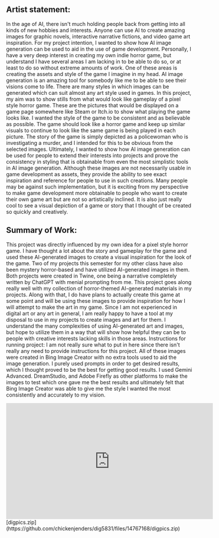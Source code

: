 
## Artist statement: 
In the age of AI, there isn't much holding people back from getting into all kinds of new hobbies and interests. Anyone can use AI to create amazing images for graphic novels, interactive narrative fictions, and video game art inspiration. For my project intention, I wanted to show how AI image generation can be used to aid in the use of game development. Personally, I have a very deep interest in creating my own indie horror game, but understand I have several areas I am lacking in to be able to do so, or at least to do so without extreme amounts of work. One of these areas is creating the assets and style of the game I imagine in my head. AI image generation is an amazing tool for somebody like me to be able to see their visions come to life. There are many styles in which images can be generated which can suit almost any art style used in games. In this project, my aim was to show stills from what would look like gameplay of a pixel style horror game. These are the pictures that would be displayed on a game page somewhere like Steam or Itch.io to show what playing the game looks like. I wanted the style of the game to be consistent and as believable as possible. The game should look like a horror game and keep up similar visuals to continue to look like the same game is being played in each picture. The story of the game is simply depicted as a policewoman who is investigating a murder, and I intended for this to be obvious from the selected images. Ultimately, I wanted to show how AI image generation can be used for people to extend their interests into projects and prove the consistency in styling that is obtainable from even the most simplistic tools in AI image generation. Although these images are not necessarily usable in game development as assets, they provide the ability to see exact inspiration and reference for people to use in such creations. Many people may be against such implementation, but it is exciting from my perspective to make game development more obtainable to people who want to create their own game art but are not so artistically inclined. It is also just really cool to see a visual depiction of a game or story that I thought of be created so quickly and creatively. 


## Summary of Work: 
This project was directly influenced by my own idea for a pixel style horror game. I have thought a lot about the story and gameplay for the game and used these AI-generated images to create a visual inspiration for the look of the game. Two of my projects this semester for my other class have also been mystery horror-based and have utilized AI-generated images in them. Both projects were created in Twine, one being a narrative completely written by ChatGPT with menial prompting from me. This project goes along really well with my collection of horror-themed AI-generated materials in my projects. Along with that, I do have plans to actually create this game at some point and will be using these images to provide inspiration for how I will attempt to make the art in my game. Since I am not experienced in digital art or any art in general, I am really happy to have a tool at my disposal to use in my projects to create images and art for them. I understand the many complexities of using AI-generated art and images, but hope to utilize them in a way that will show how helpful they can be to people with creative interests lacking skills in those areas. 
Instructions for running project: I am not really sure what to put in here since there isn't really any need to provide instructions for this project. All of these images were created in Bing Image Creator with no extra tools used to aid the image generation. I purely used prompts in order to get desired results, which I thought proved to be the best for getting good results. I used Gemini Advanced. DreamStudio, and Adobe Firefly as other platforms to make the images to test which one gave me the best results and ultimately felt that Bing Image Creator was able to give me the style I wanted the most consistently and accurately to my vision.
<iframe width="560" height="315" src="https://www.youtube.com/embed/pOt2-Udw_Nc?si=SyA4xM3LdN5hkW65" title="YouTube video player" frameborder="0" allow="accelerometer; autoplay; clipboard-write; encrypted-media; gyroscope; picture-in-picture; web-share" referrerpolicy="strict-origin-when-cross-origin" allowfullscreen></iframe>
[digpics.zip](https://github.com/chickenjenders/dig5831/files/14767168/digpics.zip)
